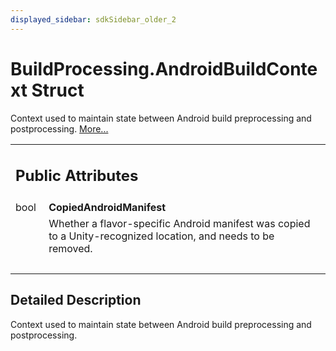```yaml
---
displayed_sidebar: sdkSidebar_older_2
---
```

# BuildProcessing.AndroidBuildContext Struct 

<div class="contents">Context used to maintain state between Android build preprocessing and postprocessing.    <a href="struct_b_f_g_s_d_k_1_1_build_processing_1_1_android_build_context.html#details">More...</a><table class="memberdecls"><tr class="heading"><td colspan="2"><h2 class="groupheader"><a id="pub-attribs" name="pub-attribs"></a> Public Attributes</h2></td></tr><tr class="memitem:a2816ed74c21529f719e4072f5c80d560"><td class="memItemLeft" align="right" valign="top"><a id="a2816ed74c21529f719e4072f5c80d560" name="a2816ed74c21529f719e4072f5c80d560"></a> bool&#160;</td><td class="memItemRight" valign="bottom"><b>CopiedAndroidManifest</b></td></tr><tr class="memdesc:a2816ed74c21529f719e4072f5c80d560"><td class="mdescLeft">&#160;</td><td class="mdescRight">Whether a flavor-specific Android manifest was copied to a Unity-recognized location, and needs to be removed. <br /></td></tr><tr class="separator:a2816ed74c21529f719e4072f5c80d560"><td class="memSeparator" colspan="2">&#160;</td></tr></table><a name="details" id="details"></a><h2 class="groupheader">Detailed Description</h2><div class="textblock">Context used to maintain state between Android build preprocessing and postprocessing. </div></div> 
